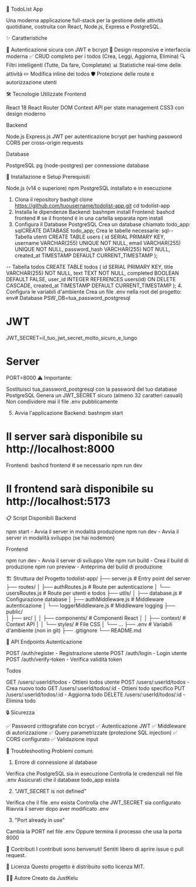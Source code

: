 📝 TodoList App

Una moderna applicazione full-stack per la gestione delle attività quotidiane, costruita con React, Node.js, Express e PostgreSQL.

✨ Caratteristiche

🔐 Autenticazione sicura con JWT e bcrypt
📱 Design responsive e interfaccia moderna
✅ CRUD completo per i todos (Crea, Leggi, Aggiorna, Elimina)
🔍 Filtri intelligenti (Tutte, Da fare, Completate)
📊 Statistiche real-time delle attività
✏️ Modifica inline dei todos
🛡️ Protezione delle route e autorizzazione utenti

🛠️ Tecnologie Utilizzate
Frontend

React 18
React Router DOM
Context API per state management
CSS3 con design moderno

Backend

Node.js
Express.js
JWT per autenticazione
bcrypt per hashing password
CORS per cross-origin requests

Database

PostgreSQL
pg (node-postgres) per connessione database

🚀 Installazione e Setup
Prerequisiti

Node.js (v14 o superiore)
npm
PostgreSQL installato e in esecuzione

1. Clona il repository
bashgit clone https://github.com/tuousername/todolist-app.git
cd todolist-app
2. Installa le dipendenze
Backend:
bashnpm install
Frontend:
bashcd frontend  # se il frontend è in una cartella separata
npm install
3. Configura il Database PostgreSQL
Crea un database chiamato todo_app:
sqlCREATE DATABASE todo_app;
Crea le tabelle necessarie:
sql-- Tabella utenti
CREATE TABLE users (
    id SERIAL PRIMARY KEY,
    username VARCHAR(255) UNIQUE NOT NULL,
    email VARCHAR(255) UNIQUE NOT NULL,
    password_hash VARCHAR(255) NOT NULL,
    created_at TIMESTAMP DEFAULT CURRENT_TIMESTAMP
);

-- Tabella todos
CREATE TABLE todos (
    id SERIAL PRIMARY KEY,
    title VARCHAR(255) NOT NULL,
    text TEXT NOT NULL,
    completed BOOLEAN DEFAULT FALSE,
    user_id INTEGER REFERENCES users(id) ON DELETE CASCADE,
    created_at TIMESTAMP DEFAULT CURRENT_TIMESTAMP
);
4. Configura le variabili d'ambiente
Crea un file .env nella root del progetto:
env# Database
PSW_DB=tua_password_postgresql

# JWT
JWT_SECRET=il_tuo_jwt_secret_molto_sicuro_e_lungo

# Server
PORT=8000
⚠️ Importante:

Sostituisci tua_password_postgresql con la password del tuo database PostgreSQL
Genera un JWT_SECRET sicuro (almeno 32 caratteri casuali)
Non condividere mai il file .env pubblicamente

5. Avvia l'applicazione
Backend:
bashnpm start
# Il server sarà disponibile su http://localhost:8000
Frontend:
bashcd frontend  # se necessario
npm run dev
# Il frontend sarà disponibile su http://localhost:5173
📋 Script Disponibili
Backend

npm start - Avvia il server in modalità produzione
npm run dev - Avvia il server in modalità sviluppo (se hai nodemon)

Frontend

npm run dev - Avvia il server di sviluppo Vite
npm run build - Crea il build di produzione
npm run preview - Anteprima del build di produzione

🏗️ Struttura del Progetto
todolist-app/
├── server.js                 # Entry point del server
├── routes/
│   ├── authRoutes.js         # Route per autenticazione
│   └── usersRoutes.js        # Route per utenti e todos
├── utils/
│   ├── database.js           # Configurazione database
│   ├── authMiddleware.js     # Middleware autenticazione
│   └── loggerMiddleware.js   # Middleware logging
├── public/                   
│   ├── src/
│   │   ├── components/       # Componenti React
│   │   ├── context/          # Context API
│   │   └── styles/           # File CSS
│   └── ...
├── .env                      # Variabili d'ambiente (non in git)
├── .gitignore
└── README.md

🔧 API Endpoints
Autenticazione

POST /auth/register - Registrazione utente
POST /auth/login - Login utente
POST /auth/verify-token - Verifica validità token

Todos

GET /users/:userId/todos - Ottieni todos utente
POST /users/:userId/todos - Crea nuovo todo
GET /users/:userId/todos/:id - Ottieni todo specifico
PUT /users/:userId/todos/:id - Aggiorna todo
DELETE /users/:userId/todos/:id - Elimina todo

🔒 Sicurezza

✅ Password crittografate con bcrypt
✅ Autenticazione JWT
✅ Middleware di autorizzazione
✅ Query parametrizzate (protezione SQL injection)
✅ CORS configurato
✅ Validazione input

🐛 Troubleshooting
Problemi comuni:
1. Errore di connessione al database

Verifica che PostgreSQL sia in esecuzione
Controlla le credenziali nel file .env
Assicurati che il database todo_app esista

2. "JWT_SECRET is not defined"

Verifica che il file .env esista
Controlla che JWT_SECRET sia configurato
Riavvia il server dopo aver modificato .env

3. "Port already in use"

Cambia la PORT nel file .env
Oppure termina il processo che usa la porta 8000

🤝 Contributi
I contributi sono benvenuti! Sentiti libero di aprire issue o pull request.

📄 Licenza
Questo progetto è distribuito sotto licenza MIT.

👨‍💻 Autore
Creato da JustKelu